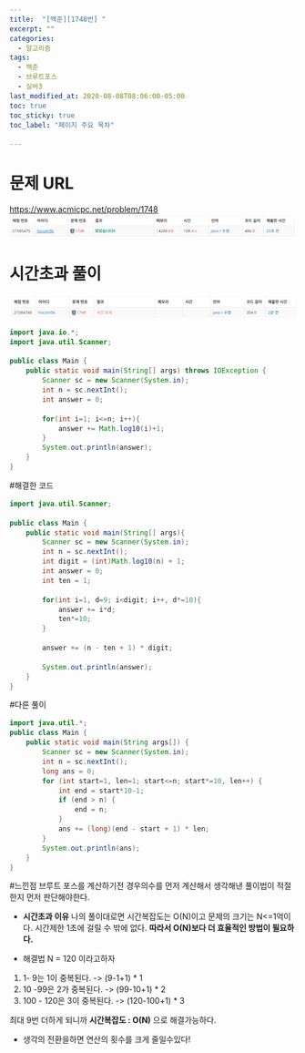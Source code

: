 ```yaml
---
title:  "[백준][1748번] "
excerpt: ""
categories:
  - 알고리즘
tags:
  - 백준
  - 브루트포스
  - 실버3
last_modified_at: 2020-08-08T08:06:00-05:00
toc: true
toc_sticky: true
toc_label: "페이지 주요 목차"

---
```

# 문제 URL
https://www.acmicpc.net/problem/1748
![boj1748](/images/2020/08/boj1748.png)

# 시간초과 풀이
![boj1748a](/images/2020/08/boj1748a.png)
```java
import java.io.*;
import java.util.Scanner;

public class Main {
    public static void main(String[] args) throws IOException {
        Scanner sc = new Scanner(System.in);
        int n = sc.nextInt();
        int answer = 0;

        for(int i=1; i<=n; i++){
            answer += Math.log10(i)+1;
        }
        System.out.println(answer);
    }
}
```

#해결한 코드
```java
import java.util.Scanner;

public class Main {
    public static void main(String[] args){
        Scanner sc = new Scanner(System.in);
        int n = sc.nextInt();
        int digit = (int)Math.log10(n) + 1;
        int answer = 0;
        int ten = 1;

        for(int i=1, d=9; i<digit; i++, d*=10){
            answer += i*d;
            ten*=10;
        }

        answer += (n - ten + 1) * digit;

        System.out.println(answer);
    }
}
```
#다른 풀이
```java
import java.util.*;
public class Main {
    public static void main(String args[]) {
        Scanner sc = new Scanner(System.in);
        int n = sc.nextInt();
        long ans = 0;
        for (int start=1, len=1; start<=n; start*=10, len++) {
            int end = start*10-1;
            if (end > n) {
                end = n;
            }
            ans += (long)(end - start + 1) * len;
        }
        System.out.println(ans);
    }
}
```


#느낀점
브루트 포스를 계산하기전 경우의수를 먼저 계산해서
생각해낸 풀이법이 적절한지 먼저 판단해야한다.

- __시간초과 이유__
나의 풀이대로면 시간복잡도는 O(N)이고
문제의 크기는 N<=1억이다. 시간제한 1초에 걸릴 수 밖에 없다.
__따라서 O(N)보다 더 효율적인 방법이 필요하다.__  

- 해결법
 N = 120 이라고하자
 1. 1- 9는 1이 중복된다.
 -> (9-1+1) * 1
 2. 10 -99은 2가 중복된다.
 -> (99-10+1) * 2
 3. 100 - 120은 3이 중복된다.
 -> (120-100+1) * 3

최대 9번 더하게 되니까
 __시간복잡도 : O(N)__ 으로 해결가능하다.


 - 생각의 전환을하면 연산의 횟수를 크게 줄일수있다!
